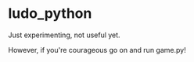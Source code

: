 # ludo_python

Just experimenting, not useful yet.

However, if you're courageous go on and run game.py!
